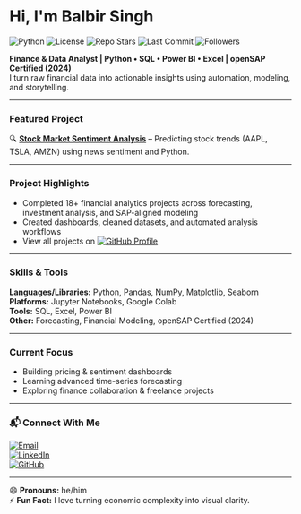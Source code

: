 # Hi, I'm Balbir Singh

![Python](https://img.shields.io/badge/python-3.7%2B-blue)
![License](https://img.shields.io/badge/license-MIT-green)
![Repo Stars](https://img.shields.io/github/stars/Balbir89/stock-market-sentiment-analysis?style=social)
![Last Commit](https://img.shields.io/github/last-commit/Balbir89/stock-market-sentiment-analysis)
![Followers](https://img.shields.io/github/followers/Balbir89?label=Follow&style=social)

**Finance & Data Analyst | Python • SQL • Power BI • Excel | openSAP Certified (2024)**  
I turn raw financial data into actionable insights using automation, modeling, and storytelling.

---

### Featured Project  
🔍 **[Stock Market Sentiment Analysis](https://github.com/Balbir89/stock-market-sentiment-analysis)** – Predicting stock trends (AAPL, TSLA, AMZN) using news sentiment and Python.

---

### Project Highlights  
- Completed 18+ financial analytics projects across forecasting, investment analysis, and SAP-aligned modeling  
- Created dashboards, cleaned datasets, and automated analysis workflows  
- View all projects on [![GitHub Profile](https://img.shields.io/badge/GitHub-Balbir89-181717?style=flat-square&logo=github)](https://github.com/Balbir89)

---

### Skills & Tools  
**Languages/Libraries:** Python, Pandas, NumPy, Matplotlib, Seaborn  
**Platforms:** Jupyter Notebooks, Google Colab  
**Tools:** SQL, Excel, Power BI  
**Other:** Forecasting, Financial Modeling, openSAP Certified (2024)

---

### Current Focus  
- Building pricing & sentiment dashboards  
- Learning advanced time-series forecasting  
- Exploring finance collaboration & freelance projects

---

### 📬 Connect With Me  

[![Email](https://img.shields.io/badge/Email-balbirbhatia.20@gmail.com-red?style=flat-square&logo=gmail)](mailto:balbirbhatia.20@gmail.com)  
[![LinkedIn](https://img.shields.io/badge/LinkedIn-Balbir_Singh-blue?style=flat-square&logo=linkedin)](https://www.linkedin.com/in/balbir-finance-investment-berlin/)  
[![GitHub](https://img.shields.io/badge/GitHub-Balbir89-black?style=flat-square&logo=github)](https://github.com/Balbir89)

---

😄 **Pronouns:** he/him  
⚡ **Fun Fact:** I love turning economic complexity into visual clarity.


